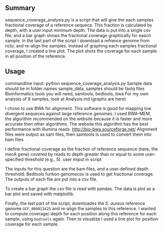 
## Summary
sequence_coverage_analysis.py is a script that will give the each samples 
fractional coverage of a reference sequece. This fraction is calculated by depth,
with a user input minimum depth. The data is put into a single csv file, and a bar 
graph shows the fractional coverage graphically for eaach sample. In the last part 
of the script I download a refrence genome from ncbi, and re-align the samples. Instead
of graphing each samples fractional coverage, I created a line plot. The plot shots the 
coverage for each sample in all position of the reference.


## Usage
commandline input: python sequence_coverage_analysis.py 
Sample data should be in folder names sample_data, samples should be fastq files
Bioinformatics tools you will need, samtools, bedtools, bwa
For my own analysis of 8 samples, look at Analysis.md (graphs are here)

I chose to use BWA for alignment. This software is good for mapping low divergent sequeces against large reference genomes. I used BWA-MEM, the algorithm recommended on the website because it is faster and more accurate then other algorithms. The website this algorithm has the best performance with illumina reads.
http://bio-bwa.sourceforge.net/
Alignment files were output as sam files, then samtools is used to convert them into bam files

I define fractional coverage as
the fraction of reference sequence (here, the mecA gene) covered by reads to depth greater than or 
equal to some user-specified threshold (e.g., 5). user imput in script

The inputs for this question are the bam files, and a user-defined depth 
threshold. Bedtools funtion genomecov is used to get fractional coverage.
The outputs of each file are put into a csv file.

To create a bar graph the csv file is read with pandas. The data is plot as a bar plot 
and saved with matplotlib.

Finally, the last part of the script, downloades the *S. aureus* reference genome `GCF_000013425` and re-align
the samples to this reference. I wanted to compute coverage/ depth for each position along 
this reference for each sample, using `bedtools` again. Then to visualize I used a 
line plot for position coverage for each sample. 
